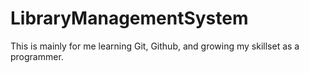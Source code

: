 # LibraryManagementSystem
This is mainly for me learning Git, Github, and growing my skillset as a programmer.
